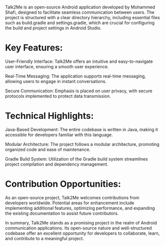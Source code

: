 Talk2Me is an open-source Android application developed by Mohammed Shafi, designed to facilitate seamless communication between users. The project is structured with a clear directory hierarchy, including essential files such as build.gradle and settings.gradle, which are crucial for configuring the build and project settings in Android Studio.

# Key Features:

User-Friendly Interface: Talk2Me offers an intuitive and easy-to-navigate user interface, ensuring a smooth user experience.

Real-Time Messaging: The application supports real-time messaging, allowing users to engage in instant conversations.

Secure Communication: Emphasis is placed on user privacy, with secure protocols implemented to protect data transmission.


# Technical Highlights:

Java-Based Development: The entire codebase is written in Java, making it accessible for developers familiar with this language.

Modular Architecture: The project follows a modular architecture, promoting organized code and ease of maintenance.

Gradle Build System: Utilization of the Gradle build system streamlines project compilation and dependency management.


# Contribution Opportunities:

As an open-source project, Talk2Me welcomes contributions from developers worldwide. Potential areas for enhancement include implementing additional features, optimizing performance, and expanding the existing documentation to assist future contributors.

In summary, Talk2Me stands as a promising project in the realm of Android communication applications. Its open-source nature and well-structured codebase offer an excellent opportunity for developers to collaborate, learn, and contribute to a meaningful project.

